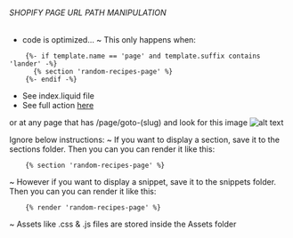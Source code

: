 ###### SHOPIFY PAGE URL PATH MANIPULATION
* code is optimized...
~ This only happens when:

```liquid
    {%- if template.name == 'page' and template.suffix contains 'lander' -%}
      {% section 'random-recipes-page' %}
    {%- endif -%}
```
* See index.liquid file
* See full action [here](https://fritter.recipes/pages/goto-kenyan-recipes)

or at any page that has /page/goto-(slug) and look for this image
![alt text](https://github.com/Jtzuya/randomize-path/blob/master/assets/button.png)

Ignore below instructions:
~ If you want to display a section, save it to the sections folder. Then you can you can render it like this:
```liquid 
    {% section 'random-recipes-page' %} 
```

~ However if you want to display a snippet, save it to the snippets folder. Then you can you can render it like this:
```liquid 
    {% render 'random-recipes-page' %} 
```

~ Assets like .css & .js files are stored inside the Assets folder
